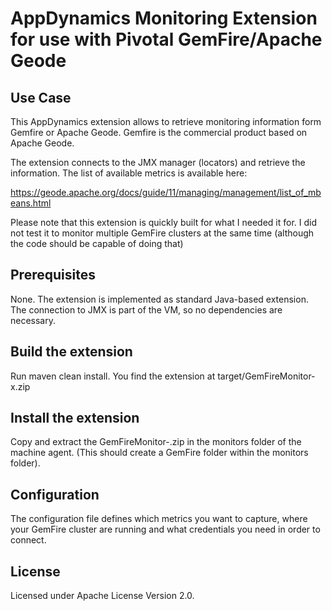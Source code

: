 AppDynamics Monitoring Extension for use with Pivotal GemFire/Apache Geode
==========================================================================

Use Case
--------

This AppDynamics extension allows to retrieve monitoring information form Gemfire or Apache Geode. Gemfire is the 
commercial product based on Apache Geode. 
 
The extension connects to the JMX manager (locators) and retrieve the information. The list of available metrics is 
available here:

https://geode.apache.org/docs/guide/11/managing/management/list_of_mbeans.html

Please note that this extension is quickly built for what I needed it for. I did not test it to monitor multiple GemFire 
clusters at the same time (although the code should be capable of doing that)

Prerequisites
--------------
None. The extension is implemented as standard Java-based extension. The connection to JMX is part of the VM, so no 
dependencies are necessary.

Build the extension
-------------------
Run maven clean install. You find the extension at target/GemFireMonitor-x.zip

Install the extension
---------------------
Copy and extract the GemFireMonitor-<version>.zip in the monitors folder of the machine agent. (This should create a
GemFire folder within the monitors folder).

Configuration
-------------
The configuration file defines which metrics you want to capture, where your GemFire cluster are running and
what credentials you need in order to connect.

License
-------
Licensed under Apache License Version 2.0.